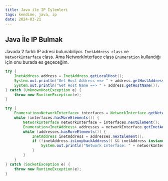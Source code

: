 ```yaml
---
title: Java ile IP İşlemleri
tags: kendime, java, ip
date: 2024-03-21
---
```


## Java İle IP Bulmak

Javada 2 farklı IP adresi bulunabiliyor. `InetAddress class` ve `NetworkInterface` class. Ama NetworkInterface class
`Enumeration` kullandığı için onu burada es geçeceğim.

```java
try {
    InetAddress address = InetAddress.getLocalHost();
    System.out.println("Get Host Address ==> " + address.getHostAddress());
    System.out.println("Get Host Name ==> " + address.getHostName());
} catch (UnknownHostException e) {
    throw new RuntimeException(e);
}
```


```java
try {
    Enumeration<NetworkInterface> interfaces = NetworkInterface.getNetworkInterfaces();
    while (interfaces.hasMoreElements()) {
        NetworkInterface networkInterface = interfaces.nextElement();
        Enumeration<InetAddress> addresses = networkInterface.getInetAddresses();
        while (addresses.hasMoreElements()) {
            InetAddress inetAddress = addresses.nextElement();
            if (!inetAddress.isLoopbackAddress() && inetAddress instanceof Inet4Address) {
                System.out.println("Network Interface: " + networkInterface.getDisplayName() + " -> IP: " + inetAddress.getHostAddress());
            }
        }
    }
} catch (SocketException e) {
    throw new RuntimeException(e);
}

```


